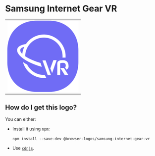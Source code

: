 # Samsung Internet Gear VR

<table>
    <tr height=240>
        <td>
            <a href="https://github.com/alrra/browser-logos/tree/65f74d1fd9d70205780dd087c0867a54b7a14f4d/src/samsung-internet-gear-vr">
                <img width=230 src="https://raw.githubusercontent.com/alrra/browser-logos/65f74d1fd9d70205780dd087c0867a54b7a14f4d/src/samsung-internet-gear-vr/samsung-internet-gear-vr.svg?sanitize=true" alt="Samsung Internet Gear VR browser logo">
            </a>
        </td>
    </tr>
</table>

## How do I get this logo?

You can either:

* Install it using [`npm`][npm]:

  `npm install --save-dev @browser-logos/samsung-internet-gear-vr`

* Use [`cdnjs`][cdnjs].

<!-- Link labels: -->

[cdnjs]: https://cdnjs.com/libraries/browser-logos
[npm]: https://www.npmjs.com/
